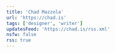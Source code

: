 ```yaml
---
title: 'Chad Mazzola'
url: 'https://chad.is'
tags: ['designer', 'writer']
updatesFeed: 'https://chad.is/rss.xml'
nsfw: false
rss: true
---
```


